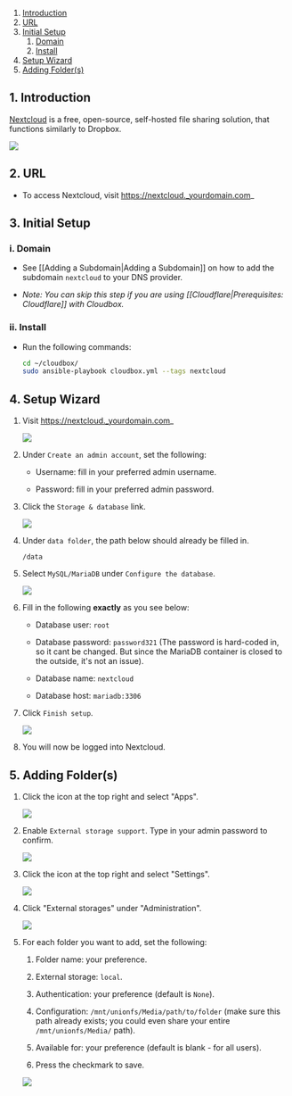 
<!-- TOC depthFrom:1 depthTo:6 withLinks:1 updateOnSave:1 orderedList:1 -->

1. [Introduction](#1-introduction)
2. [URL](#2-url)
3. [Initial Setup](#3-initial-setup)
	1. [Domain](#i-domain)
	2. [Install](#ii-install)
4. [Setup Wizard](#4-setup-wizard)
5. [Adding Folder(s)](#5-adding-folders)

<!-- /TOC -->

## 1. Introduction

[Nextcloud](https://nextcloud.com) is a free, open-source, self-hosted file sharing solution, that functions similarly to Dropbox.

![](https://i.imgur.com/aIHp22i.png)

## 2. URL

 - To access Nextcloud, visit https://nextcloud._yourdomain.com_

## 3. Initial Setup

### i. Domain

- See [[Adding a Subdomain|Adding a Subdomain]] on how to add the subdomain `nextcloud` to your DNS provider.

- _Note: You can skip this step if you are using [[Cloudflare|Prerequisites: Cloudflare]] with Cloudbox._

### ii. Install

  - Run the following commands:

    ```bash
    cd ~/cloudbox/
    sudo ansible-playbook cloudbox.yml --tags nextcloud  
    ```

## 4. Setup Wizard

1. Visit https://nextcloud._yourdomain.com_

   ![](https://i.imgur.com/akcVDEl.png)

1. Under `Create an admin account`, set the following:

   - Username: fill in your preferred admin username.

   - Password: fill in your preferred admin password.

1. Click the `Storage & database` link.

   ![](https://i.imgur.com/BRpV7i6.png)

1. Under `data folder`, the path below should already be filled in.

   ```
   /data
   ```


3. Select `MySQL/MariaDB` under `Configure the database`.

   ![](https://i.imgur.com/Ck012rr.png)

4. Fill in the following **exactly** as you see below:

   - Database user: `root`

   - Database password: `password321` (The password is hard-coded in, so it cant be changed. But since the MariaDB container is closed to the outside, it's not an issue).

   - Database name: `nextcloud`

   - Database host: `mariadb:3306`

5. Click `Finish setup`.

   ![](https://i.imgur.com/jU8wOUD.png)

6. You will now be logged into Nextcloud.

## 5. Adding Folder(s)

1. Click the icon at the top right and select "Apps".

   ![](https://i.imgur.com/cHQUv1Z.png)

1. Enable `External storage support`. Type in your admin password to confirm.

   ![](https://i.imgur.com/2nKCBVt.png)

1. Click the icon at the top right and select "Settings".

   ![](https://i.imgur.com/c3vDcR7.png)

1. Click "External storages" under "Administration".

   ![](https://i.imgur.com/Gi7Lhxe.png)

1. For each folder you want to add, set the following:

   1. Folder name: your preference.

   1. External storage: `local`.

   1. Authentication: your preference (default is `None`).

   1. Configuration: `/mnt/unionfs/Media/path/to/folder` (make sure this path already exists; you could even share your entire `/mnt/unionfs/Media/` path).

   1. Available for: your preference (default is blank - for all users).

   1. Press the checkmark to save.

   ![](https://i.imgur.com/YCLJm5w.png)
